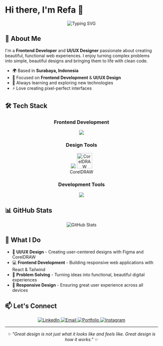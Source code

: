 # Hi there, I'm Refa 👋

<div align="center">
  <img src="https://readme-typing-svg.herokuapp.com/?lines=Frontend+Developer;UI%2FUX+Designer;Based+in+Surabaya,+Indonesia&font=Fira%20Code&center=true&width=380&height=50&duration=4000&pause=1000" alt="Typing SVG" />
</div>

## 🚀 About Me

I'm a **Frontend Developer** and **UI/UX Designer** passionate about creating beautiful, functional web experiences. I enjoy turning complex problems into simple, beautiful designs and bringing them to life with clean code.

- 🌍 Based in **Surabaya, Indonesia**
- 💼 Focused on **Frontend Development** & **UI/UX Design**
- 🌱 Always learning and exploring new technologies
- ⚡ Love creating pixel-perfect interfaces

## 🛠️ Tech Stack

<div align="center">

### Frontend Development
<img src="https://skillicons.dev/icons?i=html,css,js,react,tailwind" />

### Design Tools
<img src="https://skillicons.dev/icons?i=figma" />
<td align="center" width="100">
      <img src="https://img.icons8.com/fluency/48/coreldraw-2021.png" width="50" height="50" alt="CorelDRAW" />
      <br>CorelDRAW
</td>

### Development Tools
<img src="https://skillicons.dev/icons?i=vscode,git,vercel,mysql" />

</div>

## 📊 GitHub Stats

<div align="center">
  <img src="https://github-readme-stats.vercel.app/api?username=YOUR_USERNAME&show_icons=true&theme=default&hide_border=true" alt="GitHub Stats" />
</div>

## 🎯 What I Do

- 🎨 **UI/UX Design** - Creating user-centered designs with Figma and CorelDRAW
- 💻 **Frontend Development** - Building responsive web applications with React & Tailwind
- 🔧 **Problem Solving** - Turning ideas into functional, beautiful digital experiences
- 📱 **Responsive Design** - Ensuring great user experience across all devices

## 📫 Let's Connect

<div align="center">
  
  <a href="https://www.linkedin.com/in/gamaa/">
    <img src="https://img.shields.io/badge/LinkedIn-0077B5?style=for-the-badge&logo=linkedin&logoColor=white" alt="LinkedIn" />
  </a>
  <a href="mailto:refasetyagama@gmail.com">
    <img src="https://img.shields.io/badge/Email-D14836?style=for-the-badge&logo=gmail&logoColor=white" alt="Email" />
  </a>
  <a href="https://drive.google.com/file/d/1ptL4b2U5L6NbT3qeKbTTjZjwsnghltL7/view?usp=sharing">
    <img src="https://img.shields.io/badge/Portfolio-FF5722?style=for-the-badge&logo=firefox&logoColor=white" alt="Portfolio" />
  </a>
  <a href="https://www.instagram.com/refastygm_/">
    <img src="https://img.shields.io/badge/Instagram-E4405F?style=for-the-badge&logo=instagram&logoColor=white" alt="Instagram" />
  </a>
  
</div>

---

<div align="center">
  <i>✨ "Great design is not just what it looks like and feels like. Great design is how it works." ✨</i>
</div>

